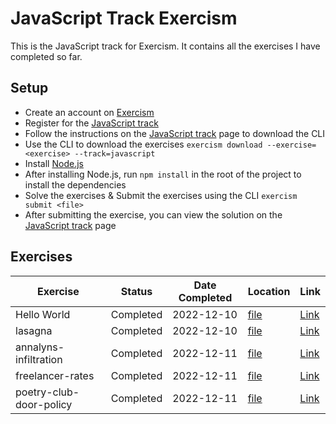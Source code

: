 # JavaScript Track Exercism

This is the JavaScript track for Exercism. It contains all the exercises I have completed so far.

## Setup

- Create an account on [Exercism](https://exercism.org/)
- Register for the [JavaScript track](https://exercism.org/tracks/javascript)
- Follow the instructions on the [JavaScript track](https://exercism.org/tracks/javascript) page to download the CLI
- Use the CLI to download the exercises
    `exercism download --exercise=<exercise> --track=javascript`
- Install [Node.js](https://nodejs.org/en/download/)
- After installing Node.js, run `npm install` in the root of the project to install the dependencies
- Solve the exercises & Submit the exercises using the CLI
    `exercism submit <file>`
- After submitting the exercise, you can view the solution on the [JavaScript track](https://exercism.org/tracks/javascript) page

## Exercises

| Exercise                | Status    | Date Completed | Location                                                   | Link                                                                             |
| ----------------------- | --------- | -------------- | ---------------------------------------------------------- | -------------------------------------------------------------------------------- |
| Hello World             | Completed | 2022-12-10     | [file](hello-world/hello-world.js)                         | [Link](https://exercism.org/tracks/javascript/exercises/hello-world)             |
| lasagna                 | Completed | 2022-12-10     | [file](lasagna/lasagna.js)                                 | [Link](https://exercism.org/tracks/javascript/exercises/lasagna)                 |
| annalyns-infiltration   | Completed | 2022-12-11     | [file](annalyns-infiltration/annalyns-infiltration.js)     | [Link](https://exercism.org/tracks/javascript/exercises/annalyns-infiltration)   |
| freelancer-rates        | Completed | 2022-12-11     | [file](freelancer-rates/freelancer-rates.js)               | [Link](https://exercism.org/tracks/javascript/exercises/freelancer-rates)        |
| poetry-club-door-policy | Completed | 2022-12-11     | [file](poetry-club-door-policy/poetry-club-door-policy.js) | [Link](https://exercism.org/tracks/javascript/exercises/poetry-club-door-policy) |
